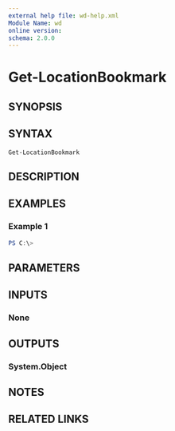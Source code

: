 ```yaml
---
external help file: wd-help.xml
Module Name: wd
online version:
schema: 2.0.0
---
```


# Get-LocationBookmark

## SYNOPSIS


## SYNTAX

```
Get-LocationBookmark
```

## DESCRIPTION


## EXAMPLES

### Example 1
```powershell
PS C:\> 
```



## PARAMETERS

## INPUTS

### None

## OUTPUTS

### System.Object
## NOTES

## RELATED LINKS
